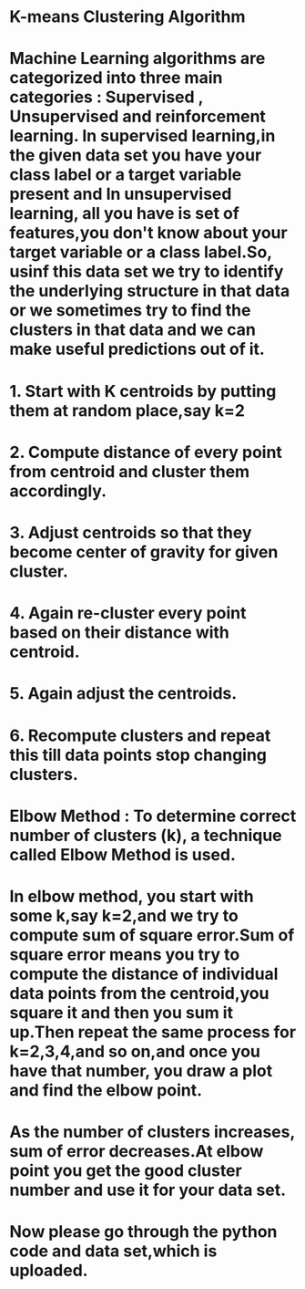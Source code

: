 # K-means Clustering Algorithm
# Machine Learning algorithms are categorized into three main categories : Supervised , Unsupervised and reinforcement learning. In supervised learning,in the given data set you have your class label or a target variable present and In unsupervised learning, all you have is set of features,you don't know about your target variable or a class label.So, usinf this data set we try to identify the underlying structure in that data or we sometimes try to find the clusters in that data and we can make useful predictions out of it.
# 1. Start with K centroids by putting them at random place,say k=2
# 2. Compute distance of every point from centroid and cluster them accordingly.
# 3. Adjust centroids so that they become center of gravity for given cluster.
# 4. Again re-cluster every point based on their distance with centroid.
# 5. Again adjust the centroids.
# 6. Recompute clusters and repeat this till data points stop changing clusters.
# Elbow Method : To determine correct number of clusters (k), a technique called Elbow Method is used.
# In elbow method, you start with some k,say k=2,and we try to compute sum of square error.Sum of square error means you try to compute the distance of individual data points from the centroid,you square it and then you sum it up.Then repeat the same process for k=2,3,4,and so on,and once you have that number, you draw a plot and find the elbow point.
# As the number of clusters increases, sum of error decreases.At elbow point you get the good cluster number and use it for your data set.
# Now please go through the python code and data set,which is uploaded.
